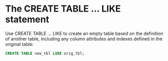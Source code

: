# The CREATE TABLE ... LIKE statement

Use CREATE TABLE ... LIKE to create an empty table based on the definition of another table, including any column attributes and indexes defined in the original table:

```sql
CREATE TABLE new_tbl LIKE orig_tbl;
```